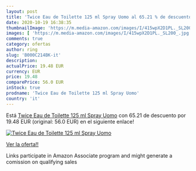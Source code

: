 ```yaml
---
layout: post
title: 'Twice Eau de Toilette 125 ml Spray Uomo al 65.21 % de descuento'
date: 2020-10-19 16:38:35
thumbnailImage: 'https://m.media-amazon.com/images/I/415wpX2D1PL._SL200_.jpg'
images: [ 'https://m.media-amazon.com/images/I/415wpX2D1PL._SL200_.jpg' ]
comments: true
category: ofertas
author: ring
slug: 'B000C214BK-it'
description:
actualPrice: 19.48 EUR
currency: EUR
price: 19.48
comparePrice: 56.0 EUR
inStock: true
prodname: 'Twice Eau de Toilette 125 ml Spray Uomo'
country: 'it'
---
```


Está [Twice Eau de Toilette 125 ml Spray Uomo](https://www.amazon.it/dp/B000C214BK/?tag=tolees00-21) con 65.21 de descuento por 19.48 EUR (original: 56.0 EUR) en el siguiente enlace!

[![Twice Eau de Toilette 125 ml Spray Uomo](https://m.media-amazon.com/images/I/415wpX2D1PL._SL200_.jpg)](https://www.amazon.it/dp/B000C214BK/?tag=tolees00-21)

[Ver la oferta!!](https://www.amazon.it/dp/B000C214BK/?tag=tolees00-21)

Links participate in Amazon Associate program and might generate a comission on qualifying sales



